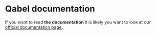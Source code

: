 Qabel documentation
=========

If you want to read **the documentation** it is likely you want to look at our [official documentation page](https://qabel.github.io).

